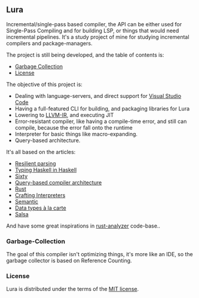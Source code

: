 ## Lura

Incremental/single-pass based compiler, the API can be either used for Single-Pass Compiling and for building LSP, or
things that would need incremental pipelines. It's a study project of mine for studying incremental compilers and
package-managers.

The project is still being developed, and the table of contents is:

- [Garbage Collection](#garbage-collection)
- [License](#license)

The objective of this project is:

- Dealing with language-servers, and direct support for [Visual Studio Code](https://code.visualstudio.com/)
- Having a full-featured CLI for building, and packaging libraries for Lura
- Lowering to [LLVM-IR](https://llvm.org/), and executing JIT
- Error-resistant compiler, like having a compile-time error, and still can compile, because the error fall onto the
  runtime
- Interpreter for basic things like macro-expanding.
- Query-based architecture.

It's all based on the articles:

- [Resilient parsing](https://matklad.github.io/2023/05/21/resilient-ll-parsing-tutorial.html)
- [Typing Haskell in Haskell](http://web.cecs.pdx.edu/~mpj/thih/thih.pdf)
- [Sixty](https://github.com/ollef/sixty)
- [Query-based compiler architecture](https://ollef.github.io/blog/posts/query-based-compilers.html)
- [Rust](https://github.com/rust-lang/rust)
- [Crafting Interpreters](https://craftinginterpreters.com)
- [Semantic](https://github.com/github/semantic)
- [Data types à la carte](https://www.cambridge.org/core/journals/journal-of-functional-programming/article/data-types-a-la-carte/14416CB20C4637164EA9F77097909409)
- [Salsa](https://salsa-rs.github.io/salsa)

And have some great inspirations in [rust-analyzer](https://github.com/rust-lang/rust-analyzer) code-base..

### Garbage-Collection

The goal of this compiler isn't optimizing things, it's more like an IDE, so the garbage collector is based on Reference
Counting.

### License

Lura is distributed under the terms of the [MIT license](LICENSE).
